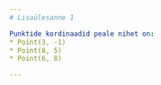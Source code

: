 ```yaml
---
# Lisaülesanne 1

Punktide kordinaadid peale nihet on:
* Point(3, -1)
* Point(8, 5)
* Point(6, 8)

---
```


